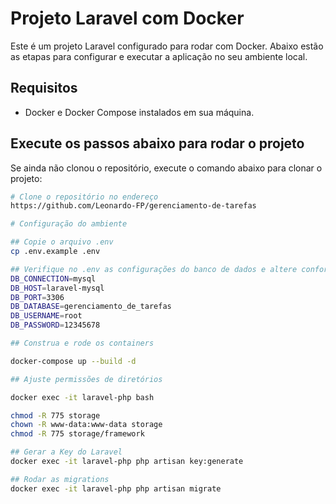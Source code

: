 # **Projeto Laravel com Docker**

Este é um projeto Laravel configurado para rodar com Docker. Abaixo estão as etapas para configurar e executar a aplicação no seu ambiente local.

## **Requisitos**

- Docker e Docker Compose instalados em sua máquina.

## **Execute os passos abaixo para rodar o projeto**

Se ainda não clonou o repositório, execute o comando abaixo para clonar o projeto:

```bash
# Clone o repositório no endereço
https://github.com/Leonardo-FP/gerenciamento-de-tarefas

# Configuração do ambiente

## Copie o arquivo .env
cp .env.example .env

## Verifique no .env as configurações do banco de dados e altere conforme a configuração do seu Docker
DB_CONNECTION=mysql
DB_HOST=laravel-mysql
DB_PORT=3306
DB_DATABASE=gerenciamento_de_tarefas
DB_USERNAME=root
DB_PASSWORD=12345678

## Construa e rode os containers

docker-compose up --build -d

## Ajuste permissões de diretórios

docker exec -it laravel-php bash

chmod -R 775 storage
chown -R www-data:www-data storage
chmod -R 775 storage/framework

## Gerar a Key do Laravel
docker exec -it laravel-php php artisan key:generate

## Rodar as migrations
docker exec -it laravel-php php artisan migrate
